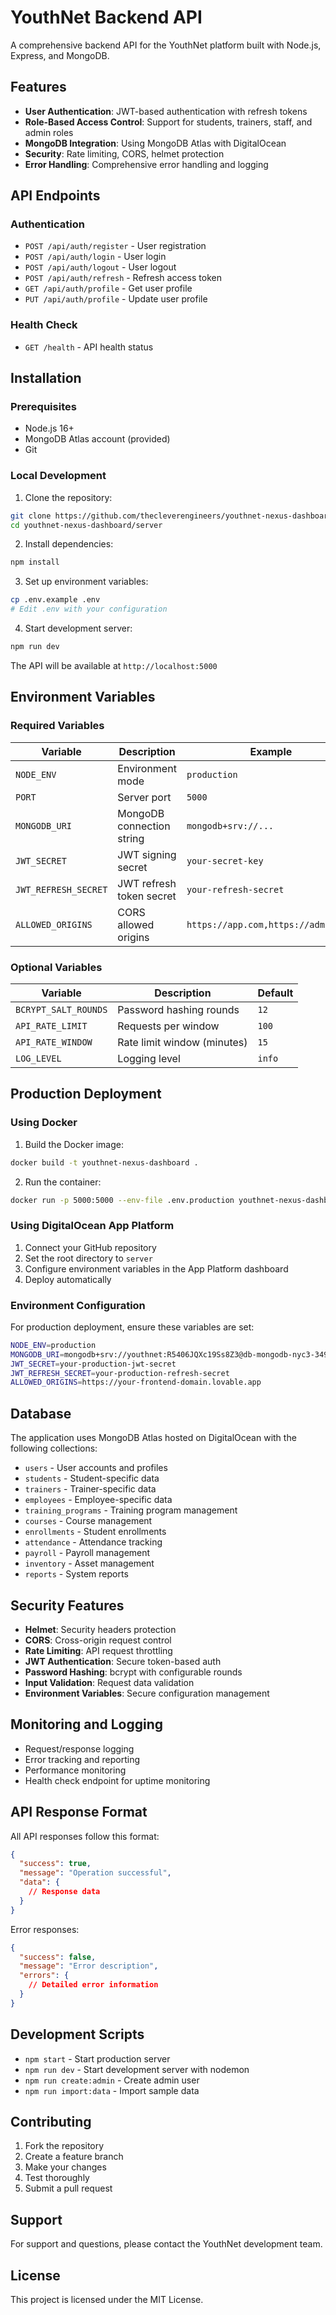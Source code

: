 
# YouthNet Backend API

A comprehensive backend API for the YouthNet platform built with Node.js, Express, and MongoDB.

## Features

- **User Authentication**: JWT-based authentication with refresh tokens
- **Role-Based Access Control**: Support for students, trainers, staff, and admin roles
- **MongoDB Integration**: Using MongoDB Atlas with DigitalOcean
- **Security**: Rate limiting, CORS, helmet protection
- **Error Handling**: Comprehensive error handling and logging

## API Endpoints

### Authentication
- `POST /api/auth/register` - User registration
- `POST /api/auth/login` - User login
- `POST /api/auth/logout` - User logout
- `POST /api/auth/refresh` - Refresh access token
- `GET /api/auth/profile` - Get user profile
- `PUT /api/auth/profile` - Update user profile

### Health Check
- `GET /health` - API health status

## Installation

### Prerequisites
- Node.js 16+ 
- MongoDB Atlas account (provided)
- Git

### Local Development

1. Clone the repository:
```bash
git clone https://github.com/thecleverengineers/youthnet-nexus-dashboard.git
cd youthnet-nexus-dashboard/server
```

2. Install dependencies:
```bash
npm install
```

3. Set up environment variables:
```bash
cp .env.example .env
# Edit .env with your configuration
```

4. Start development server:
```bash
npm run dev
```

The API will be available at `http://localhost:5000`

## Environment Variables

### Required Variables

| Variable | Description | Example |
|----------|-------------|---------|
| `NODE_ENV` | Environment mode | `production` |
| `PORT` | Server port | `5000` |
| `MONGODB_URI` | MongoDB connection string | `mongodb+srv://...` |
| `JWT_SECRET` | JWT signing secret | `your-secret-key` |
| `JWT_REFRESH_SECRET` | JWT refresh token secret | `your-refresh-secret` |
| `ALLOWED_ORIGINS` | CORS allowed origins | `https://app.com,https://admin.com` |

### Optional Variables

| Variable | Description | Default |
|----------|-------------|---------|
| `BCRYPT_SALT_ROUNDS` | Password hashing rounds | `12` |
| `API_RATE_LIMIT` | Requests per window | `100` |
| `API_RATE_WINDOW` | Rate limit window (minutes) | `15` |
| `LOG_LEVEL` | Logging level | `info` |

## Production Deployment

### Using Docker

1. Build the Docker image:
```bash
docker build -t youthnet-nexus-dashboard .
```

2. Run the container:
```bash
docker run -p 5000:5000 --env-file .env.production youthnet-nexus-dashboard
```

### Using DigitalOcean App Platform

1. Connect your GitHub repository
2. Set the root directory to `server`
3. Configure environment variables in the App Platform dashboard
4. Deploy automatically

### Environment Configuration

For production deployment, ensure these variables are set:

```bash
NODE_ENV=production
MONGODB_URI=mongodb+srv://youthnet:R5406JQXc19Ss8Z3@db-mongodb-nyc3-34944-ffbfb8c2.mongo.ondigitalocean.com/youthnet?tls=true&authSource=admin&replicaSet=db-mongodb-nyc3-34944
JWT_SECRET=your-production-jwt-secret
JWT_REFRESH_SECRET=your-production-refresh-secret
ALLOWED_ORIGINS=https://your-frontend-domain.lovable.app
```

## Database

The application uses MongoDB Atlas hosted on DigitalOcean with the following collections:

- `users` - User accounts and profiles
- `students` - Student-specific data
- `trainers` - Trainer-specific data  
- `employees` - Employee-specific data
- `training_programs` - Training program management
- `courses` - Course management
- `enrollments` - Student enrollments
- `attendance` - Attendance tracking
- `payroll` - Payroll management
- `inventory` - Asset management
- `reports` - System reports

## Security Features

- **Helmet**: Security headers protection
- **CORS**: Cross-origin request control
- **Rate Limiting**: API request throttling
- **JWT Authentication**: Secure token-based auth
- **Password Hashing**: bcrypt with configurable rounds
- **Input Validation**: Request data validation
- **Environment Variables**: Secure configuration management

## Monitoring and Logging

- Request/response logging
- Error tracking and reporting
- Performance monitoring
- Health check endpoint for uptime monitoring

## API Response Format

All API responses follow this format:

```json
{
  "success": true,
  "message": "Operation successful",
  "data": {
    // Response data
  }
}
```

Error responses:

```json
{
  "success": false,
  "message": "Error description",
  "errors": {
    // Detailed error information
  }
}
```

## Development Scripts

- `npm start` - Start production server
- `npm run dev` - Start development server with nodemon
- `npm run create:admin` - Create admin user
- `npm run import:data` - Import sample data

## Contributing

1. Fork the repository
2. Create a feature branch
3. Make your changes
4. Test thoroughly
5. Submit a pull request

## Support

For support and questions, please contact the YouthNet development team.

## License

This project is licensed under the MIT License.
